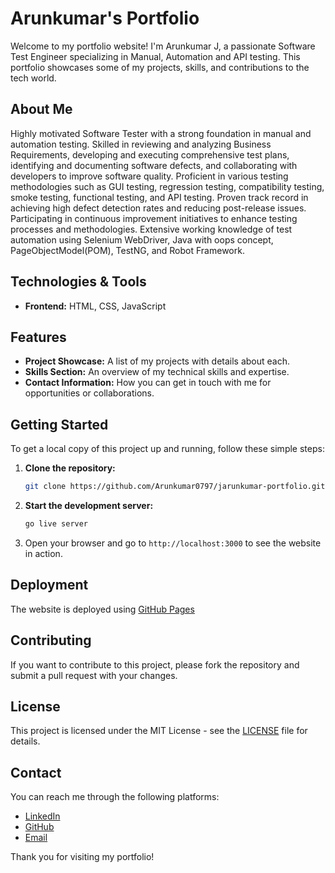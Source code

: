 # Arunkumar's Portfolio

Welcome to my portfolio website! I'm Arunkumar J, a passionate Software Test Engineer specializing in Manual, Automation and API testing. This portfolio showcases some of my projects, skills, and contributions to the tech world.

## About Me

Highly motivated Software Tester with a strong foundation in manual and automation testing. Skilled in reviewing and analyzing Business Requirements, developing and executing comprehensive test plans, identifying and documenting software defects, and collaborating with developers to improve software quality. Proficient in various testing methodologies such as GUI testing, regression testing, compatibility testing, smoke testing, functional testing, and API testing. Proven track record in achieving high defect detection rates and reducing post-release issues.
Participating in continuous improvement initiatives to enhance testing processes and methodologies. Extensive working knowledge of test automation using Selenium WebDriver, Java with oops concept, PageObjectModel(POM), TestNG, and Robot Framework.

## Technologies & Tools

- **Frontend:** HTML, CSS, JavaScript

## Features

- **Project Showcase:** A list of my projects with details about each.
- **Skills Section:** An overview of my technical skills and expertise.
- **Contact Information:** How you can get in touch with me for opportunities or collaborations.

## Getting Started

To get a local copy of this project up and running, follow these simple steps:

1. **Clone the repository:**

    ```bash
    git clone https://github.com/Arunkumar0797/jarunkumar-portfolio.git
    ```

2. **Start the development server:**

    ```bash
    go live server
    ```

3. Open your browser and go to `http://localhost:3000` to see the website in action.

## Deployment

The website is deployed using [GitHub Pages](https://github.com/Arunkumar0797/jarunkumar-portfolio)

## Contributing

If you want to contribute to this project, please fork the repository and submit a pull request with your changes. 

## License

This project is licensed under the MIT License - see the [LICENSE](LICENSE) file for details.

## Contact

You can reach me through the following platforms:

- [LinkedIn](https://www.linkedin.com/in/jarunkumar)
- [GitHub](https://github.com/Arunkumar0797)
- [Email](mailto:j.arunkumar353@gmail.com)

Thank you for visiting my portfolio!
